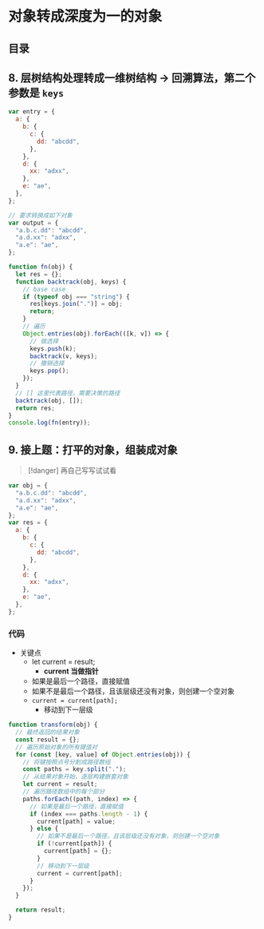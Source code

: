 
# 对象转成深度为一的对象



## 目录
<!-- toc -->
 ## 8. 层树结构处理转成一维树结构 → **回溯算法**，第二个参数是 `keys` 

```javascript
var entry = {
  a: {
    b: {
      c: {
        dd: "abcdd",
      },
    },
    d: {
      xx: "adxx",
    },
    e: "ae",
  },
};

// 要求转换成如下对象
var output = {
  "a.b.c.dd": "abcdd",
  "a.d.xx": "adxx",
  "a.e": "ae",
};

function fn(obj) {
  let res = {}; 
  function backtrack(obj, keys) {
    // base case
    if (typeof obj === "string") {
      res[keys.join(".")] = obj;
      return;
    }
    // 遍历
    Object.entries(obj).forEach(([k, v]) => {
      // 做选择
      keys.push(k);
      backtrack(v, keys);
      // 撤销选择
      keys.pop();
    });
  }
  // [] 这里代表路径，需要决策的路径
  backtrack(obj, []);
  return res;
}
console.log(fn(entry));

```

## 9. 接上题：打平的对象，组装成对象

> [!danger]
> 再自己写写试试看

```javascript
var obj = {
  "a.b.c.dd": "abcdd",
  "a.d.xx": "adxx",
  "a.e": "ae",
};
var res = {
  a: {
    b: {
      c: {
        dd: "abcdd",
      },
    },
    d: {
      xx: "adxx",
    },
    e: "ae",
  },
};
```

### 代码

- 关键点
	- let current = result;  
		- **current 当做指针**
	- 如果是最后一个路径，直接赋值
	- 如果不是最后一个路径，且该层级还没有对象，则创建一个空对象
	- `current = current[path];`
		- 移动到下一层级

```javascript hl
function transform(obj) {
  // 最终返回的结果对象
  const result = {};
  // 遍历原始对象的所有键值对
  for (const [key, value] of Object.entries(obj)) {
    // 将键按照点号分割成路径数组
    const paths = key.split(".");
    // 从结果对象开始，逐层构建嵌套对象
    let current = result;
    // 遍历路径数组中的每个部分
    paths.forEach((path, index) => {
      // 如果是最后一个路径，直接赋值
      if (index === paths.length - 1) {
        current[path] = value;
      } else {
        // 如果不是最后一个路径，且该层级还没有对象，则创建一个空对象
        if (!current[path]) {
          current[path] = {};
        }
        // 移动到下一层级
        current = current[path];
      }
    });
  }

  return result;
}
```
